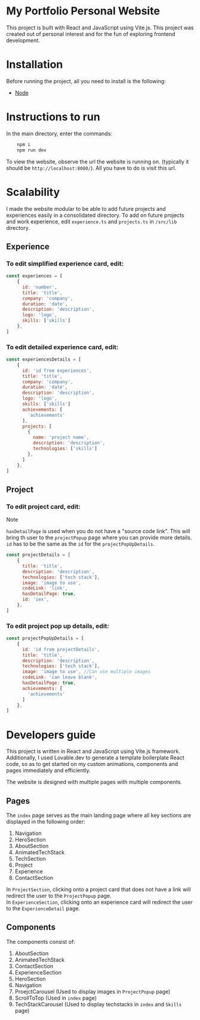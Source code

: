 # My Portfolio Personal Website
This project is built with React and JavaScript using Vite.js. This project was created out of personal interest and for the fun of exploring frontend development.

# Installation
Before running the project, all you need to install is the following: <br>
- [Node](https://nodejs.org/en/download)<br>

# Instructions to run
In the main directory, enter the commands:

```bash
    npm i
    npm run dev
```
To view the website, observe the url the website is running on. (typically it should be `http://localhost:8080/`). All you have to do is visit this url. 

# Scalability
I made the website modular to be able to add future projects and experiences easily in a consolidated directory. To add on future projects and work experience, edit `experience.ts` and `projects.ts` in `/src/lib` directory.

## Experience
### To edit simplified experience card, edit:

```js
const experiences = [
    {
      id: 'number',
      title: 'title',
      company: 'company',
      duration: 'date',
      description: 'description',
      logo: 'logo',
      skills: ['skills']
    },
]
```

### To edit detailed experience card, edit:

```js
const experiencesDetails = [
    {
      id: 'id from experiences',
      title: 'title',
      company: 'company',
      duration: 'date',
      description: 'description',
      logo: 'logo',
      skills: ['skills']
      achievements: [
        'achievements'
      ],
      projects: [
        {
          name: 'project name',
          description: 'description',
          technologies: ['skills']
        },
      ]
    },
]
```

## Project 
### To edit project card, edit: 
> [!NOTE] 
> `hasDetailPage` is used when you do not have a "source code link". This will bring th user to the `projectPopup` page where you can provide more details. `id` has to be the same as the `id` for the `projectPopUpDetails`.

```js
const projectDetails = [
    {
      title: 'title',
      description: 'description',
      technologies: ['tech stack'],
      image: 'image to use',
      codeLink: 'link',
      hasDetailPage: true,
      id: 'iex',
    },
]
```

### To edit project pop up details, edit:

```js
const projectPopUpDetails = [
    {
      id: 'id from projectDetails',
      title: 'title',
      description: 'description',
      technologies: ['tech stack'],
      image: 'image to use', //Can use multiple images
      codeLink: 'can leave blank',
      hasDetailPage: true,
      achievements: [
        'achievements'
      ]
    },
]
```
# Developers guide
This project is written in React and JavaScript using Vite.js framework. Additionally, I used Lovable.dev to generate a template boilerplate React code, so as to get started on my custom animations, components and pages immediately and efficiently.

The website is designed with multiple pages with multiple components. 

## Pages
The `index` page serves as the main landing page where all key sections are displayed in the following order:
1. Navigation <br>
2. HeroSection <br>
3. AboutSection <br>
4. AnimatedTechStack <br>
5. TechSection <br>
6. Project <br>
7. Experience<br>
8. ContactSection

In `ProjectSection`, clicking onto a project card that does not have a link will redirect the user to the `ProjectPopup` page. <br>
In `ExperienceSection`, clicking onto an experience card will redirect the user to the `ExperienceDetail` page.

## Components
The components consist of:
1. AboutSection <br>
2. AnimatedTechStack <br>
3. ContactSection <br>
4. ExperienceSection <br>
5. HeroSection <br>
6. Navigation <br>
7. ProejctCarousel (Used to display images in `ProjectPopup` page) <br>
8. ScrollToTop (Used in `index` page) <br>
9. TechStackCarousel (Used to display techstacks in `index` and `Skills` page)